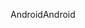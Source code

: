 <span data-ttu-id="1b799-101">Android</span><span class="sxs-lookup"><span data-stu-id="1b799-101">Android</span></span>